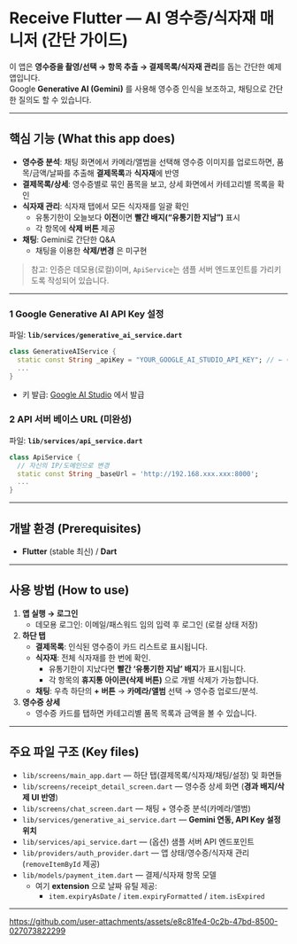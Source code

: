 # Receive Flutter — AI 영수증/식자재 매니저 (간단 가이드)

이 앱은 **영수증을 촬영/선택 → 항목 추출 → 결제목록/식자재 관리**를 돕는 간단한 예제 앱입니다.  
Google **Generative AI (Gemini)** 를 사용해 영수증 인식을 보조하고, 채팅으로 간단한 질의도 할 수 있습니다.

---

## 핵심 기능 (What this app does)

- **영수증 분석**: 채팅 화면에서 카메라/앨범을 선택해 영수증 이미지를 업로드하면, 품목/금액/날짜를 추출해 **결제목록**과 **식자재**에 반영
- **결제목록/상세**: 영수증별로 묶인 품목을 보고, 상세 화면에서 카테고리별 목록을 확인
- **식자재 관리**: 식자재 탭에서 모든 식자재를 일괄 확인
  - 유통기한이 오늘보다 **이전**이면 **빨간 배지(“유통기한 지남”)** 표시
  - 각 항목에 **삭제 버튼** 제공
- **채팅**: Gemini로 간단한 Q&A
  - 채팅을 이용한 **삭제/변경** 은 미구현

> 참고: 인증은 데모용(로컬)이며, `ApiService`는 샘플 서버 엔드포인트를 가리키도록 작성되어 있습니다.

---

### 1 Google Generative AI **API Key** 설정
파일: **`lib/services/generative_ai_service.dart`**

```dart
class GenerativeAIService {
  static const String _apiKey = "YOUR_GOOGLE_AI_STUDIO_API_KEY"; // ← 여기에 본인 키
  ...
}
```

- 키 발급: [Google AI Studio](https://aistudio.google.com/) 에서 발급

### 2 API 서버 베이스 URL (미완성)
파일: **`lib/services/api_service.dart`**

```dart
class ApiService {
  // 자신의 IP/도메인으로 변경
  static const String _baseUrl = 'http://192.168.xxx.xxx:8000';
  ...
}
```

---

## 개발 환경 (Prerequisites)

- **Flutter** (stable 최신) / **Dart**
---

## 사용 방법 (How to use)

1. **앱 실행 → 로그인**
   - 데모용 로그인: 이메일/패스워드 임의 입력 후 로그인 (로컬 상태 저장)
2. **하단 탭**
   - **결제목록**: 인식된 영수증이 카드 리스트로 표시됩니다.
   - **식자재**: 전체 식자재를 한 번에 확인.  
     - 유통기한이 지났다면 **빨간 ‘유통기한 지남’ 배지**가 표시됩니다.  
     - 각 항목의 **휴지통 아이콘(삭제 버튼)** 으로 개별 삭제가 가능합니다.
   - **채팅**: 우측 하단의 **+ 버튼** → **카메라/앨범** 선택 → 영수증 업로드/분석.
3. **영수증 상세**
   - 영수증 카드를 탭하면 카테고리별 품목 목록과 금액을 볼 수 있습니다.

---

## 주요 파일 구조 (Key files)

- `lib/screens/main_app.dart` — 하단 탭(결제목록/식자재/채팅/설정) 및 화면들
- `lib/screens/receipt_detail_screen.dart` — 영수증 상세 화면 (**경과 배지/삭제 UI 반영**)
- `lib/screens/chat_screen.dart` — 채팅 + 영수증 분석(카메라/앨범)
- `lib/services/generative_ai_service.dart` — **Gemini 연동, API Key 설정 위치**
- `lib/services/api_service.dart` — (옵션) 샘플 서버 API 엔드포인트
- `lib/providers/auth_provider.dart` — 앱 상태/영수증/식자재 관리 (`removeItemById` 제공)
- `lib/models/payment_item.dart` — 결제/식자재 항목 모델  
  - 여기 **extension** 으로 날짜 유틸 제공:  
    - `item.expiryAsDate` / `item.expiryFormatted` / `item.isExpired`

---


https://github.com/user-attachments/assets/e8c81fe4-0c2b-47bd-8500-027073822299

